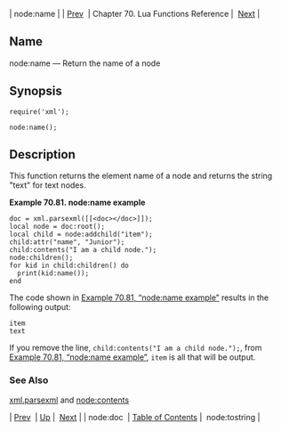 | node:name |
| [Prev](lua.ref.xml.node_doc)  | Chapter 70. Lua Functions Reference |  [Next](lua.ref.xml.node_tostring) |

<a name="lua.ref.xml.node_name"></a>
## Name

node:name — Return the name of a node

<a name="idp19463648"></a>
## Synopsis

`require('xml');`

`node:name();`

<a name="idp19466608"></a>
## Description

This function returns the element name of a node and returns the string "text" for text nodes.

<a name="lua.ref.xml.node_name.example"></a>

**Example 70.81. node:name example**

```
doc = xml.parsexml([[<doc></doc>]]);
local node = doc:root();
local child = node:addchild("item");
child:attr("name", "Junior");
child:contents("I am a child node.");
node:children();
for kid in child:children() do
  print(kid:name());
end
```

The code shown in [Example 70.81, “node:name example”](lua.ref.xml.node_name#lua.ref.xml.node_name.example "Example 70.81. node:name example") results in the following output:

```
item
text
```

If you remove the line, `child:contents("I am a child node.");`, from [Example 70.81, “node:name example”](lua.ref.xml.node_name#lua.ref.xml.node_name.example "Example 70.81. node:name example"), `item` is all that will be output.

<a name="idp19474144"></a>
### See Also

[xml.parsexml](lua.ref.xml.parsexml "xml.parsexml") and [node:contents](lua.ref.xml.node_contents "node:contents")

| [Prev](lua.ref.xml.node_doc)  | [Up](lua.function.details) |  [Next](lua.ref.xml.node_tostring) |
| node:doc  | [Table of Contents](index) |  node:tostring |

